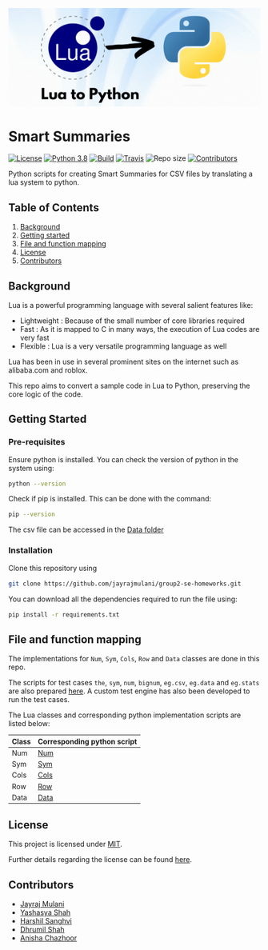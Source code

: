 ![Intro page](./images/lua-to-python2.gif)

# Smart Summaries

[![License](https://img.shields.io/github/license/jayrajmulani/group2-se-homeworks)](https://github.com/jayrajmulani/group2-se-homeworks/blob/main/LICENSE)
[![Python 3.8](https://img.shields.io/badge/python-3.8-blue.svg)](https://www.python.org/downloads/release/python-3100/)
[![Build](https://github.com/jayrajmulani/group2-se-homeworks/actions/workflows/auto-test.yml/badge.svg)](https://github.com/jayrajmulani/group2-se-homeworks/actions/workflows/auto-test.yml)
[![Travis](https://app.travis-ci.com/jayrajmulani/group2-se-homeworks.svg?branch=main)](https://app.travis-ci.com/github/jayrajmulani/group2-se-homeworks/pull_requests)
![Repo size](https://img.shields.io/github/repo-size/jayrajmulani/group2-se-homeworks)
[![Contributors](https://img.shields.io/github/contributors/jayrajmulani/group2-se-homeworks.svg)](https://github.com/jayrajmulani/group2-se-hw1/graphs/contributors) 
<!-- [![DOI](https://zenodo.org/badge/532305928.svg)](https://zenodo.org/badge/latestdoi/532305928) -->

Python scripts for creating Smart Summaries for CSV files by translating a lua system to python.

## Table of Contents

1. [Background](#background)
2. [Getting started](#getting-started)
3. [File and function mapping](#file-and-function-mapping)
4. [License](#license)
5. [Contributors](#contributors)

## Background

Lua is a powerful programming language with several salient features like:

- Lightweight : Because of the small number of core libraries required
- Fast : As it is mapped to C in many ways, the execution of Lua codes are very fast
- Flexible : Lua is a very versatile programming language as well

Lua has been in use in several prominent sites on the internet such as alibaba.com and roblox.

This repo aims to convert a sample code in Lua to Python, preserving the core logic of the code. 

## Getting Started

### Pre-requisites

Ensure python is installed. You can check the version of python in the system using:

``` bash
python --version
```

Check if pip is installed. This can be done with the command:

``` bash
pip --version
```

The csv file can be accessed in the [Data folder](./data/file.csv)

### Installation

Clone this repository using

``` bash
git clone https://github.com/jayrajmulani/group2-se-homeworks.git
```

You can download all the dependencies required to run the file using:

``` bash
pip install -r requirements.txt
```


## File and function mapping

The implementations for `Num`, `Sym`, `Cols`, `Row` and `Data` classes are done in this repo.

The scripts for test cases `the`, `sym`, `num`, `bignum`, `eg.csv`, `eg.data` and `eg.stats` are also prepared [here](./tests/tests.py). A custom test engine has also been developed to run the test cases.

The Lua classes and corresponding python implementation scripts are listed below:

Class         | Corresponding python script
------------- | -------------
Num           | [Num](./code/num.py)
Sym           | [Sym](./code/sym.py)
Cols          | [Cols](./code/cols.py)
Row           | [Row](./code/row.py)
Data          | [Data](./code/data.py)

## License

This project is licensed under [MIT](https://mit-license.org/).

Further details regarding the license can be found [here](https://github.com/jayrajmulani/group2-se-homeworks/blob/main/LICENSE).

## Contributors

- [Jayraj Mulani](https://github.com/jayrajmulani)
- [Yashasya Shah](https://github.com/Yashasya)
- [Harshil Sanghvi](https://github.com/Harshil47)
- [Dhrumil Shah](https://github.com/Dhrumil0310)
- [Anisha Chazhoor](https://github.com/anishasc99)
